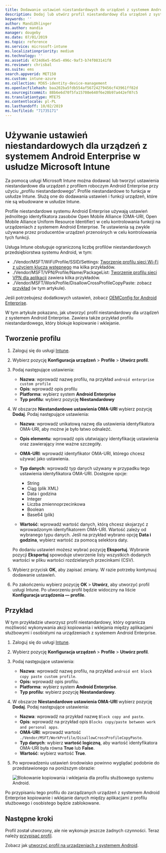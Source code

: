 ```yaml
---
title: Dodawanie ustawień niestandardowych do urządzeń z systemem Android Enterprise w usłudze Microsoft Intune — Azure | Microsoft Docs
description: Dodaj lub utwórz profil niestandardowy dla urządzeń z system Android Enterprise do tworzenia w usłudze Microsoft Intune
keywords: ''
author: MandiOhlinger
ms.author: mandia
manager: dougeby
ms.date: 07/01/2019
ms.topic: reference
ms.service: microsoft-intune
ms.localizationpriority: medium
ms.technology: ''
ms.assetid: 4724d6e5-05e5-496c-9af3-b74f083141f8
ms.reviewer: chrisbal
ms.suite: ems
search.appverid: MET150
ms.custom: intune-azure
ms.collection: M365-identity-device-management
ms.openlocfilehash: baa202ba5fdb554af56724279456cf43961ff82d
ms.sourcegitcommit: 88b6e6d70f5fa15708e640f6e20b97a442ef07c5
ms.translationtype: MTE75
ms.contentlocale: pl-PL
ms.lasthandoff: 10/02/2019
ms.locfileid: "71735171"
---
```

# <a name="use-custom-settings-for-android-enterprise-devices-in-microsoft-intune"></a>Używanie ustawień niestandardowych dla urządzeń z systemem Android Enterprise w usłudze Microsoft Intune

Za pomocą usługi Microsoft Intune można dodawać lub tworzyć ustawienia niestandardowe dla urządzeń z profilem roboczym Android Enterprise przy użyciu „profilu niestandardowego”. Profile niestandardowe to funkcja w usłudze Intune. Służą one do dodawania ustawień i funkcji urządzeń, które nie są wbudowane w usłudze Intune.

Profile niestandardowe systemu Android Enterprise używają ustawień jednolitego identyfikatora zasobów Open Mobile Alliance (OMA-URI, Open Mobile Alliance Uniform Resource Identifier) w celu kontrolowania funkcji na urządzeniach z systemem Android Enterprise. Te ustawienia są zwykle używane przez producentów urządzeń przenośnych w celu kontrolowania tych funkcji.

Usługa Intune obsługuje ograniczoną liczbę profilów niestandardowych przedsiębiorstwa systemu Android, w tym:

- ./Vendor/MSFT/WiFi/Profile/SSID/Settings: [Tworzenie profilu sieci Wi-Fi z użyciem klucza wstępnego](wi-fi-profile-shared-key.md) ma kilka przykładów.
- ./Vendor/MSFT/VPN/Profile/Name/PackageList: [Tworzenie profilu sieci VPN dla aplikacji](android-pulse-secure-per-app-vpn.md) zawiera kilka przykładów.
- ./Vendor/MSFT/WorkProfile/DisallowCrossProfileCopyPaste: zobacz [przykład](#example) (w tym artykule).

Jeśli potrzebujesz dodatkowych ustawień, zobacz [OEMConfig for Android Enterprise](android-oem-configuration-overview.md).

W tym artykule pokazano, jak utworzyć profil niestandardowy dla urządzeń z systemem Android Enterprise. Zawiera także przykład profilu niestandardowego, który blokuje kopiowanie i wklejanie.

## <a name="create-the-profile"></a>Tworzenie profilu

1. Zaloguj się do usługi [Intune](https://go.microsoft.com/fwlink/?linkid=2090973).
2. Wybierz pozycję **Konfiguracja urządzeń** > **Profile** > **Utwórz profil**.
3. Podaj następujące ustawienia:

    - **Nazwa**: wprowadź nazwę profilu, na przykład `android enterprise custom profile`
    - **Opis**: wprowadź opis profilu
    - **Platforma**: wybierz system **Android Enterprise**
    - **Typ profilu**: wybierz pozycję **Niestandardowy**

4. W obszarze **Niestandardowe ustawienia OMA-URI** wybierz pozycję **Dodaj**. Podaj następujące ustawienia:

    - **Nazwa**: wprowadź unikatową nazwę dla ustawienia identyfikatora OMA-URI, aby możne je było łatwo odnaleźć.
    - **Opis elementu**: wprowadź opis ułatwiający identyfikację ustawienia oraz zawierający inne ważne szczegóły.
    - **OMA-URI**: wprowadź identyfikator OMA-URI, którego chcesz używać jako ustawienia.
    - **Typ danych**: wprowadź typ danych używany w przypadku tego ustawienia identyfikatora OMA-URI. Dostępne opcje:

      - String
      - Ciąg (plik XML)
      - Data i godzina
      - Integer
      - Liczba zmiennoprzecinkowa
      - Boolean
      - Base64 (plik)

    - **Wartość**: wprowadź wartość danych, którą chcesz skojarzyć z wprowadzonym identyfikatorem OMA-URI. Wartość zależy od wybranego typu danych. Jeśli na przykład wybrano opcję **Data i godzina**, wybierz wartość za pomocą selektora daty.

    Po dodaniu ustawień możesz wybrać pozycję **Eksportuj**. Wybranie pozycji **Eksportuj** spowoduje utworzenie listy wszystkich dodanych wartości w pliku wartości rozdzielanych przecinkami (CSV).

5. Wybierz przycisk **OK**, aby zapisać zmiany. W razie potrzeby kontynuuj dodawanie ustawień.
6. Po zakończeniu wybierz pozycję **OK** > **Utwórz**, aby utworzyć profil usługi Intune. Po utworzeniu profil będzie widoczny na liście **Konfiguracja urządzenia — profile**.

## <a name="example"></a>Przykład

W tym przykładzie utworzysz profil niestandardowy, który ogranicza możliwość wykonywania akcji kopiowania i wklejania między aplikacjami służbowymi i osobistymi na urządzeniach z systemem Android Enterprise.

1. Zaloguj się do usługi [Intune](https://go.microsoft.com/fwlink/?linkid=2090973).
2. Wybierz pozycję **Konfiguracja urządzeń** > **Profile** > **Utwórz profil**.
3. Podaj następujące ustawienia:

    - **Nazwa**: wprowadź nazwę profilu, na przykład `android ent block copy paste custom profile`.
    - **Opis:** wprowadź opis profilu.
    - **Platforma**: wybierz system **Android Enterprise**.
    - **Typ profilu**: wybierz pozycję **Niestandardowy**.

4. W obszarze **Niestandardowe ustawienia OMA-URI** wybierz pozycję **Dodaj**. Podaj następujące ustawienia:

    - **Nazwa**: wprowadź na przykład nazwę `Block copy and paste`.
    - **Opis**: wprowadź na przykład opis `Blocks copy/paste between work and personal apps`.
    - **OMA-URI**: wprowadź wartość `./Vendor/MSFT/WorkProfile/DisallowCrossProfileCopyPaste`.
    - **Typ danych**: wybierz **wartość logiczną**, aby wartość identyfikatora OMA-URI była równa **True** lub **False**.
    - **Wartość**: wybierz wartość **True**.

5. Po wprowadzeniu ustawień środowisko powinno wyglądać podobnie do przedstawionego na poniższym obrazie:

    ![Blokowanie kopiowania i wklejania dla profilu służbowego systemu Android.](./media/custom-settings-android-for-work/custom-policy-afw-copy-paste.png)

Po przypisaniu tego profilu do zarządzanych urządzeń z systemem Android Enterprise kopiowanie i wklejanie danych między aplikacjami z profilu służbowego i osobistego będzie zablokowane.

## <a name="next-steps"></a>Następne kroki

Profil został utworzony, ale nie wykonuje jeszcze żadnych czynności. Teraz należy [przypisać profil](device-profile-assign.md).

Zobacz jak [utworzyć profil na urządzeniach z systemem Android](../custom-settings-android.md).
